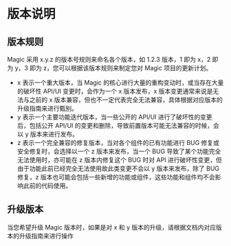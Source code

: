 # 版本说明

## 版本规则

Magic 采用 x.y.z 的版本号规则来命名各个版本，如 1.2.3 版本，1 即为 x，2 即为 y，3 即为 z，您可以根据该版本规则来制定您对 Magic 项目的更新计划。
- x 表示一个重大版本，当 Magic 的核心进行大量的重构变动时，或当存在大量的破坏性 API/UI 变更时，会作为一个 x 版本发布，x 版本变更通常来说是无法与之前的 x 版本兼容，但也不一定代表完全无法兼容，具体根据对应版本的升级指南来进行甄别。
- y 表示一个主要功能迭代版本，当一些公开的 API/UI 进行了破坏性的变更后，包括公开 API/UI 的变更和删除，导致前置版本可能无法兼容的时候，会以 y 版本来进行发布。
- z 表示一个完全兼容的修复版本，当对各个组件的已有功能进行 BUG 修复或安全修复时，会选择以一个 z 版本来发布，当一个 BUG 导致了某个功能完全无法使用时，亦可能在 z 版本内修复这个 BUG 时对 API 进行破坏性变更，但由于功能此前已经完全无法使用故此类变更不会以 y 版本来发布，除了 BUG 修复，z 版本也可能会包括一些新增的功能或组件，这些功能和组件均不会影响此前的代码使用。

## 升级版本

当您希望升级 Magic 版本时，如果是对 x 和 y 版本的升级，请根据文档内对应版本的升级指南来进行操作